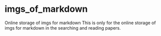 # imgs_of_markdown
Online storage of imgs for markdown
This is only for the online storage of imgs for markdown in the searching and reading papers.
